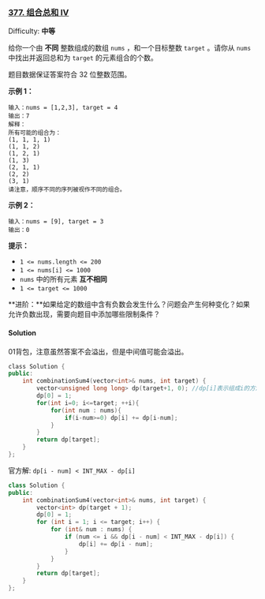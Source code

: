 ### [377\. 组合总和 Ⅳ](https://leetcode-cn.com/problems/combination-sum-iv/)

Difficulty: **中等**


给你一个由 **不同** 整数组成的数组 `nums` ，和一个目标整数 `target` 。请你从 `nums` 中找出并返回总和为 `target` 的元素组合的个数。

题目数据保证答案符合 32 位整数范围。

**示例 1：**

```
输入：nums = [1,2,3], target = 4
输出：7
解释：
所有可能的组合为：
(1, 1, 1, 1)
(1, 1, 2)
(1, 2, 1)
(1, 3)
(2, 1, 1)
(2, 2)
(3, 1)
请注意，顺序不同的序列被视作不同的组合。
```

**示例 2：**

```
输入：nums = [9], target = 3
输出：0
```

**提示：**

*   `1 <= nums.length <= 200`
*   `1 <= nums[i] <= 1000`
*   `nums` 中的所有元素 **互不相同**
*   `1 <= target <= 1000`

**进阶：**如果给定的数组中含有负数会发生什么？问题会产生何种变化？如果允许负数出现，需要向题目中添加哪些限制条件？


#### Solution

01背包，注意虽然答案不会溢出，但是中间值可能会溢出。

```cpp
​class Solution {
public:
    int combinationSum4(vector<int>& nums, int target) {
        vector<unsigned long long> dp(target+1, 0); //dp[i]表示组成i的方法个数
        dp[0] = 1;
        for(int i=0; i<=target; ++i){
            for(int num : nums){
                if(i-num>=0) dp[i] += dp[i-num];
            }
        }
        return dp[target];
    }
};
```

官方解:  `dp[i - num] < INT_MAX - dp[i]`  
```cpp
class Solution {
public:
    int combinationSum4(vector<int>& nums, int target) {
        vector<int> dp(target + 1);
        dp[0] = 1;
        for (int i = 1; i <= target; i++) {
            for (int& num : nums) {
                if (num <= i && dp[i - num] < INT_MAX - dp[i]) {
                    dp[i] += dp[i - num];
                }
            }
        }
        return dp[target];
    }
};
```